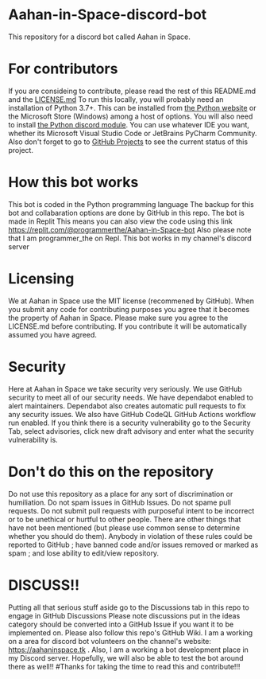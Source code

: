 # Aahan-in-Space-discord-bot
This repository for a discord bot called Aahan in Space. 
# For contributors
If you are consideing to contribute, please read the rest of this README.md and the [LICENSE.md](https://github.com/Aahan-in-Space/Aahan-in-Space-discord-bot/blob/main/LICENSE.md)
To run this locally, you will probably need an installation of Python 3.7+.
This can be installed from [the Python website](https://python.org) or the Microsoft Store (Windows) among a host of options.
You will also need to install [the Python discord module](https://pypi.org/project/discord/?adlt=strict&toWww=1&redig=F8F426AC310F408FA40968EBAA7762CB).
You can use whatever IDE you want, whether its Microsoft Visual Studio Code or JetBrains PyCharm Community.
Also don't forget to go to [GitHub Projects](https://github.com/orgs/Aahan-in-Space/projects/2) to see the current status of this project.
# How this bot works 
This bot is coded in the Python programming language
The backup for this bot and collabaration options are done by GitHub in this repo.
The bot is made in Replit 
This means you can also view the code using this link https://replit.com/@programmerthe/Aahan-in-Space-bot
Also please note that I am programmer_the on Repl.
This bot works in my channel's discord server
# Licensing
We at Aahan in Space use the MIT license (recommened by GitHub).
When you submit any code for contributing purposes you agree that it becomes the property of Aahan in Space.
Please make sure you agree to the LICENSE.md before contributing.
If you contribute it will be automatically assumed you have agreed.
# Security
Here at Aahan in Space we take security very seriously.
We use GitHub security to meet all of our security needs.
We have dependabot enabled to alert maintainers.
Dependabot also creates automatic pull requests to fix any security issues.
We also have GitHub CodeQL GitHub Actions workflow run enabled.
If you think there is a security vulnerability go to the Security Tab, select advisories, click new draft advisory and enter what the security vulnerability is. 
# Don't do this on the repository
Do not use this repository as a place for any sort of discrimination or humiliation.
Do not spam issues in GitHub Issues.
Do not spame pull requests.
Do not submit pull requests with purposeful intent to be incorrect or to be unethical or hurtful to other people.
There are other things that have not been mentioned (but please use common sense to determine whether you should do them).
Anybody in violation of these rules could be reported to GitHub ; have banned code and/or issues removed or marked as spam ; and lose ability to edit/view repository.
# DISCUSS!!
Putting all that serious stuff aside go to the Discussions tab in this repo to engage in GitHub Discussions
Please note discussions put in the ideas category should be converted into a GitHub Issue if you want it to be implemented on.
Please also follow this repo's GitHub Wiki.
I am a working on a area for discord bot volunteers on the channel's website: https://aahaninspace.tk .
Also, I am a working a bot development place in my Discord server.
Hopefully, we will also be able to test the bot around there as well!!
#Thanks for taking the time to read this and contribute!!!
